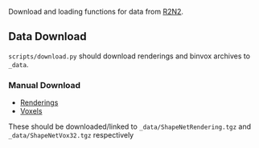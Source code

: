 Download and loading functions for data from [R2N2](https://github.com/chrischoy/3D-R2N2).

## Data Download
`scripts/download.py` should download renderings and binvox archives to `_data`.

### Manual Download
* [Renderings](ftp://cs.stanford.edu/cs/cvgl/ShapeNetRendering.tgz)
* [Voxels](ftp://cs.stanford.edu/cs/cvgl/ShapeNetVox32.tgz)

These should be downloaded/linked to `_data/ShapeNetRendering.tgz` and `_data/ShapeNetVox32.tgz` respectively
